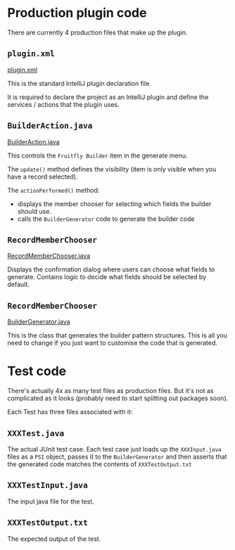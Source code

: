 
# Production plugin code

There are currently 4 production files that make up the plugin.


## `plugin.xml`

[plugin.xml](../src/main/resources/META-INF/plugin.xml)

This is the standard IntelliJ plugin declaration file.

It is required to declare the project as an IntelliJ plugin and define the 
services / actions that the plugin uses.


## `BuilderAction.java`

[BuilderAction.java](../src/main/java/fruitfly/ide/BuilderAction.java)

This controls the `Fruitfly Builder` item in the generate menu.

The `update()` method defines the visibility (item is only visible when you
have a record selected).

The `actionPerformed()` method:
* displays the member chooser for selecting which
fields the builder should use.
* calls the `BuilderGenerator` code to generate the builder code


## `RecordMemberChooser`

[RecordMemberChooser.java](../src/main/java/fruitfly/ide/RecordMemberChooser.java)

Displays the confirmation dialog where users can choose what fields to generate.
Contains logic to decide what fields should be selected by default.

## `RecordMemberChooser`

[BuilderGenerator.java](../src/main/java/fruitfly/psi/BuilderGenerator.java)

This is the class that generates the builder pattern structures.
This is all you need to change if you just want to customise the code that
is generated. 


# Test code

There's actually 4x as many test files as production files.
But it's not as complicated as it looks (probably need to start splitting out 
packages soon).

Each Test has three files associated with it:

## `XXXTest.java`

The actual JUnit test case.  Each test case just loads up the `XXXInput.java` 
files as a `PSI` object, passes it to the `BuilderGenerator`  and then asserts 
that the generated code matches the contents of `XXXTestOutput.txt` 

## `XXXTestInput.java`

The input java file for the test.

## `XXXTestOutput.txt`

The expected output of the test.
